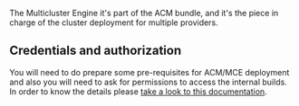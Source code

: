 The Multicluster Engine it's part of the ACM bundle, and it's the piece in charge of the cluster deployment for multiple providers.

## Credentials and authorization

You will need to do prepare some pre-requisites for ACM/MCE deployment and also you will need to ask for permissions to access the internal builds. In order to know the details please [take a look to this documentation](https://github.com/stolostron/deploy#prepare-to-deploy-open-cluster-management-instance-only-do-once).